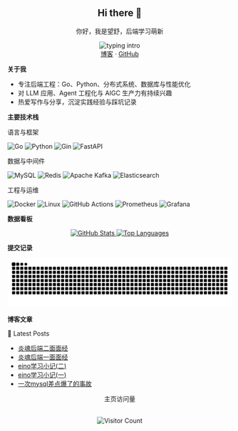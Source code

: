 <div align="center">

  ## Hi there 👋

  你好，我是望舒，后端学习萌新

  <img alt="typing intro" src="https://readme-typing-svg.demolab.com?duration=2500&pause=800&color=36BCF7&center=true&vCenter=true&width=420&lines=%E4%BD%A0%E5%A5%BD%EF%BC%8C%E6%AC%A2%E8%BF%8E%E6%9D%A5%E5%88%B0%E6%88%91%E7%9A%84%E4%B8%BB%E9%A1%B5;Go+%2F+Python+%2F+MySQL+%2F+LLM+%E5%BA%94%E7%94%A8" />

  <br/>
  <a href="https://blog.phlin.cn">博客</a> ·
  <a href="https://github.com/Penryn">GitHub</a>

</div>


**关于我**

- 专注后端工程：Go、Python、分布式系统、数据库与性能优化
- 对 LLM 应用、Agent 工程化与 AIGC 生产力有持续兴趣
- 热爱写作与分享，沉淀实践经验与踩坑记录


**主要技术栈**

语言与框架

<p>
  <img src="https://img.shields.io/badge/Go-00ADD8?logo=go&logoColor=white&style=flat" alt="Go" />
  <img src="https://img.shields.io/badge/Python-3776AB?logo=python&logoColor=white&style=flat" alt="Python" />
  <img src="https://img.shields.io/badge/Gin-00ADD8?logo=go&logoColor=white&style=flat" alt="Gin" />
  <img src="https://img.shields.io/badge/FastAPI-009688?logo=fastapi&logoColor=white&style=flat" alt="FastAPI" />
</p>

数据与中间件

<p>
  <img src="https://img.shields.io/badge/MySQL-4479A1?logo=mysql&logoColor=white&style=flat" alt="MySQL" />
  <img src="https://img.shields.io/badge/Redis-DC382D?logo=redis&logoColor=white&style=flat" alt="Redis" />
  <img src="https://img.shields.io/badge/Apache%20Kafka-231F20?logo=apachekafka&logoColor=white&style=flat" alt="Apache Kafka" />
  <img src="https://img.shields.io/badge/Elasticsearch-005571?logo=elasticsearch&logoColor=white&style=flat" alt="Elasticsearch" />
</p>

工程与运维

<p>
  <img src="https://img.shields.io/badge/Docker-2496ED?logo=docker&logoColor=white&style=flat" alt="Docker" />
  <img src="https://img.shields.io/badge/Linux-FCC624?logo=linux&logoColor=black&style=flat" alt="Linux" />
  <img src="https://img.shields.io/badge/GitHub%20Actions-2088FF?logo=githubactions&logoColor=white&style=flat" alt="GitHub Actions" />
  <img src="https://img.shields.io/badge/Prometheus-E6522C?logo=prometheus&logoColor=white&style=flat" alt="Prometheus" />
  <img src="https://img.shields.io/badge/Grafana-F46800?logo=grafana&logoColor=white&style=flat" alt="Grafana" />
</p>


**数据看板**

<div align="center">
  <a href="https://github.com/anuraghazra/github-readme-stats">
    <img alt="GitHub Stats" height="160" src="https://github-readme-stats.vercel.app/api?username=Penryn&show_icons=true&include_all_commits=true&hide_rank=false&hide_border=true&theme=transparent" />
  </a>
  <a href="https://github.com/anuraghazra/github-readme-stats">
    <img alt="Top Languages" height="160" src="https://github-readme-stats.vercel.app/api/top-langs/?username=Penryn&layout=compact&langs_count=8&hide_border=true&theme=transparent" />
  </a>
</div>


**提交记录**

<picture>
  <source media="(prefers-color-scheme: dark)" srcset="https://raw.githubusercontent.com/Penryn/Penryn/output/github-contribution-grid-snake-dark.svg">
  <source media="(prefers-color-scheme: light)" srcset="https://raw.githubusercontent.com/Penryn/Penryn/output/github-contribution-grid-snake.svg">
  <img alt="GitHub contribution grid snake animation" src="https://raw.githubusercontent.com/Penryn/Penryn/output/github-contribution-grid-snake.svg">
  
</picture>


**博客文章**

📕 Latest Posts
<!-- BLOG-POST-LIST:START -->
- [炎魂后端二面面经](https://blog.phlin.cn/2025/04/17/yanhun-interview-2/)
- [炎魂后端一面面经](https://blog.phlin.cn/2025/04/15/yanhun-interview-1/)
- [eino学习小记(二)](https://blog.phlin.cn/2025/03/22/eino-llm-2/)
- [eino学习小记(一)](https://blog.phlin.cn/2025/03/19/eino-llm-1/)
- [一次mysql差点爆了的事故](https://blog.phlin.cn/2024/12/11/mysql-cpu-trouble/)
<!-- BLOG-POST-LIST:END -->


<div align="center">

  主页访问量

  <br/>
  <img alt="Visitor Count" src="https://komarev.com/ghpvc/?username=Penryn&label=Visitor%20Count&color=0e75b6&style=flat" />
</div>
